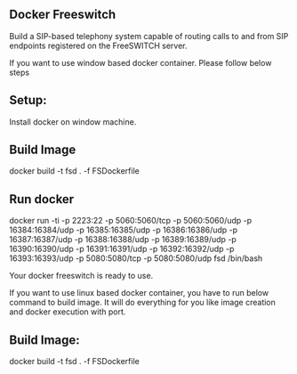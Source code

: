 Docker Freeswitch
-----------------

Build a SIP-based telephony system capable of routing calls to and from SIP
endpoints registered on the FreeSWITCH server.

If you want to use window based docker container. Please follow below steps

Setup:
-----------------
Install docker on window machine.

Build Image
----------------
docker build -t fsd . -f FSDockerfile

Run docker
---------------
docker run -ti -p 2223:22 -p 5060:5060/tcp -p 5060:5060/udp -p 16384:16384/udp -p 16385:16385/udp -p 16386:16386/udp -p 16387:16387/udp -p 16388:16388/udp -p 16389:16389/udp -p 16390:16390/udp -p 16391:16391/udp -p 16392:16392/udp -p 16393:16393/udp -p 5080:5080/tcp -p 5080:5080/udp fsd /bin/bash

Your docker freeswitch is ready to use.

If you want to use linux based docker container, you have to run below command to build image. It will do everything for you like image creation and docker execution with port.

Build Image:
-------------
docker build -t fsd . -f FSDockerfile
